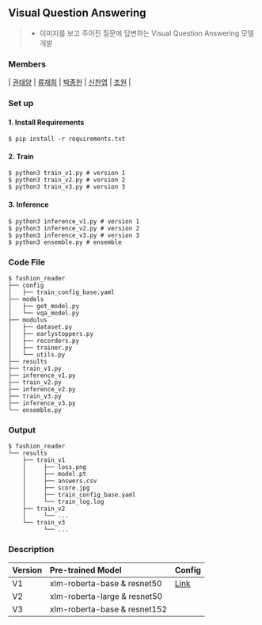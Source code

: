 ## Visual Question Answering
> - 이미지를 보고 주어진 질문에 답변하는 Visual Question Answering 모델 개발

### Members

| [권태양](https://github.com/sunnight9507) | [류재희](https://github.com/JaeheeRyu) | [박종헌](https://github.com/PJHgh) | [신찬엽](https://github.com/chanyub) | [조원](https://github.com/jo-member) |

### Set up

#### 1. Install Requirements
```
$ pip install -r requirements.txt
```

#### 2. Train
```
$ python3 train_v1.py # version 1
$ python3 train_v2.py # version 2
$ python3 train_v3.py # version 3
```

#### 3. Inference
```
$ python3 inference_v1.py # version 1
$ python3 inference_v2.py # version 2
$ python3 inference_v3.py # version 3
$ python3 ensemble.py # ensemble
```

### Code File
```
$ fashion_reader
├── config
│   ├── train_config_base.yaml
├── models
│   ├── get_model.py
│   └── vqa_model.py
├── modulus
│   ├── dataset.py
│   ├── earlystoppers.py
│   ├── recorders.py
│   ├── trainer.py
│   └── utils.py
├── results
├── train_v1.py
├── inference_v1.py
├── train_v2.py
├── inference_v2.py
├── train_v3.py
├── inference_v3.py
└── ensemble.py
```

### Output
```
$ fashion_reader
└── results
    ├── train_v1
    │     ├── loss.png
    │     ├── model.pt
    │     ├── answers.csv
    │     ├── score.jpg
    │     ├── train_config_base.yaml
    │     └── train_log.log
    ├── train_v2
    │     └── ...
    └── train_v3
          └── ...
```

### Description
|Version|Pre-trained Model|Config|
|:---|:---|:---|
| V1 | xlm-roberta-base & resnet50 | [Link](https://github.com/Fashion-Reader/Visual-Question-Answering/blob/main/code/results/train_v1/train_config_v1.yaml) |
| V2 | xlm-roberta-large & resnet50 |  |
| V3 | xlm-roberta-base & resnet152 |  |
